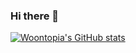 ### Hi there 👋

<!--
**Woontopia/Woontopia** is a ✨ _special_ ✨ repository because its `README.md` (this file) appears on your GitHub profile.
Here are some ideas to get you started:

- 🔭 I’m currently working on ...
- 🌱 I’m currently learning ...
- 👯 I’m looking to collaborate on ...
- 🤔 I’m looking for help with ...
- 💬 Ask me about ...
- 📫 How to reach me: ...
- 😄 Pronouns: ...
- ⚡ Fun fact: ...
-->

[![Woontopia's GitHub stats](https://github-readme-stats.vercel.app/api?username=Woontopia)](https://github.com/anuraghazra/github-readme-stats)
